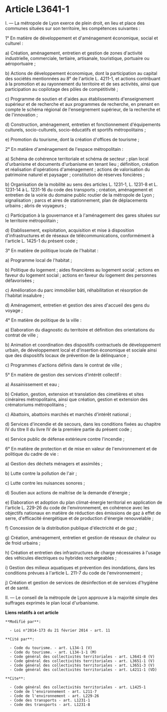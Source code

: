 # Article L3641-1

I. ― La métropole de Lyon exerce de plein droit, en lieu et place des communes situées sur son territoire, les compétences
suivantes : 

1° En matière de développement et d'aménagement économique, social et culturel : 

a) Création, aménagement, entretien et gestion de zones d'activité industrielle, commerciale, tertiaire, artisanale,
touristique, portuaire ou aéroportuaire ; 

b) Actions de développement économique, dont la participation au capital des sociétés mentionnées au 8° de l'article L.
4211-1, et actions contribuant à la promotion et au rayonnement du territoire et de ses activités, ainsi que participation au
copilotage des pôles de compétitivité ; 

c) Programme de soutien et d'aides aux établissements d'enseignement supérieur et de recherche et aux programmes de
recherche, en prenant en compte le schéma régional de l'enseignement supérieur, de la recherche et de l'innovation ; 

d) Construction, aménagement, entretien et fonctionnement d'équipements culturels, socio-culturels, socio-éducatifs et
sportifs métropolitains ; 

e) Promotion du tourisme, dont la création d'offices de tourisme ; 

2° En matière d'aménagement de l'espace métropolitain : 

a) Schéma de cohérence territoriale et schéma de secteur ; plan local d'urbanisme et documents d'urbanisme en tenant lieu ;
définition, création et réalisation d'opérations d'aménagement ; actions de valorisation du patrimoine naturel et paysager ;
constitution de réserves foncières ; 

b) Organisation de la mobilité au sens des articles L. 1231-1, L. 1231-8 et L. 1231-14 à L. 1231-16 du code des transports ;
création, aménagement et entretien de la voirie du domaine public routier de la métropole de Lyon ; signalisation ; parcs et
aires de stationnement, plan de déplacements urbains ; abris de voyageurs ; 

c) Participation à la gouvernance et à l'aménagement des gares situées sur le territoire métropolitain ; 

d) Etablissement, exploitation, acquisition et mise à disposition d'infrastructures et de réseaux de télécommunications,
conformément à l'article L. 1425-1 du présent code ; 

3° En matière de politique locale de l'habitat : 

a) Programme local de l'habitat ; 

b) Politique du logement ; aides financières au logement social ; actions en faveur du logement social ; actions en faveur du
logement des personnes défavorisées ; 

c) Amélioration du parc immobilier bâti, réhabilitation et résorption de l'habitat insalubre ; 

d) Aménagement, entretien et gestion des aires d'accueil des gens du voyage ; 

4° En matière de politique de la ville : 

a) Elaboration du diagnostic du territoire et définition des orientations du contrat de ville ; 

b) Animation et coordination des dispositifs contractuels de développement urbain, de développement local et d'insertion
économique et sociale ainsi que des dispositifs locaux de prévention de la délinquance ; 

c) Programmes d'actions définis dans le contrat de ville ; 

5° En matière de gestion des services d'intérêt collectif : 

a) Assainissement et eau ; 

b) Création, gestion, extension et translation des cimetières et sites cinéraires métropolitains, ainsi que création, gestion
et extension des crématoriums métropolitains ; 

c) Abattoirs, abattoirs marchés et marchés d'intérêt national ; 

d) Services d'incendie et de secours, dans les conditions fixées au chapitre IV du titre II du livre IV de la première partie
du présent code ; 

e) Service public de défense extérieure contre l'incendie ; 

6° En matière de protection et de mise en valeur de l'environnement et de politique du cadre de vie : 

a) Gestion des déchets ménagers et assimilés ; 

b) Lutte contre la pollution de l'air ; 

c) Lutte contre les nuisances sonores ; 

d) Soutien aux actions de maîtrise de la demande d'énergie ; 

e) Elaboration et adoption du plan climat-énergie territorial en application de l'article L. 229-26 du code de
l'environnement, en cohérence avec les objectifs nationaux en matière de réduction des émissions de gaz à effet de serre,
d'efficacité énergétique et de production d'énergie renouvelable ; 

f) Concession de la distribution publique d'électricité et de gaz ; 

g) Création, aménagement, entretien et gestion de réseaux de chaleur ou de froid urbains ; 

h) Création et entretien des infrastructures de charge nécessaires à l'usage des véhicules électriques ou hybrides
rechargeables ; 

i) Gestion des milieux aquatiques et prévention des inondations, dans les conditions prévues à l'article L. 211-7 du code de
l'environnement ; 

j) Création et gestion de services de désinfection et de services d'hygiène et de santé. 

II. ― Le conseil de la métropole de Lyon approuve à la majorité simple des suffrages exprimés le plan local d'urbanisme.

**Liens relatifs à cet article**

	**Modifié par**:

	  - Loi n°2014-173 du 21 février 2014 - art. 11

	**Cité par**:

	  - Code du tourisme. - art. L134-1 (V)
	  - Code du tourisme. - art. L134-1-1 (M)
	  - Code général des collectivités territoriales - art. L3641-8 (V)
	  - Code général des collectivités territoriales - art. L3651-1 (V)
	  - Code général des collectivités territoriales - art. L3651-3 (V)
	  - Code général des collectivités territoriales - art. L4211-1 (VD)

	**Cite**:

	  - Code général des collectivités territoriales - art. L1425-1
	  - Code de l'environnement - art. L211-7
	  - Code de l'environnement - art. L229-26
	  - Code des transports - art. L1231-1
	  - Code des transports - art. L1231-8
